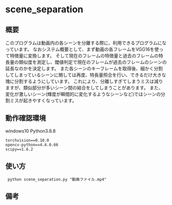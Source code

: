 # scene_separation
## 概要
このプログラムは動画内の各シーンを分離する際に、利用できるプログラムになっています。
なおシステム概要として、まず動画の各フレームをVGG16を使って特徴量に変換します。
そして現在のフレームの特徴量と過去のフレームの特長量の類似度を測定し、閾値判定で現在のフレームが過去のフレームのシーンの延長なのかを決定します。
また各シーンのキーフレームを取得後、細かく分割してしまっているシーンに関しては再度、特長量照合を行い、できるだけ大きな塊に分割するようにしています。
これにより、分離しすぎてしまうミスは減りますが、類似部分が多いシーン間の結合をしてしまうことがあります。
また、変化が激しいシーン(輝度が瞬間的に変化するようなシーンなど)ではシーンの分割ミスが起きやすくなっています。
## 動作確認環境
windows10
Python3.8.8
```
torchvision==0.10.0
opencv-python==4.6.0.66
scipy==1.6.2
```
## 使い方
``` python scene_separation.py "動画ファイル.mp4"```

## 備考

